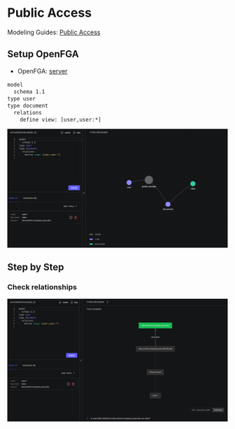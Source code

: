 # Public Access

Modeling Guides: [Public Access](https://openfga.dev/docs/modeling/public-access)

## Setup OpenFGA

- OpenFGA: [server](../../server/README.md)

```dsl
model
  schema 1.1
type user
type document
  relations
    define view: [user,user:*]
```

![create a store](images/create_store.png)

## Step by Step

### Check relationships

![check](images/check.png)
